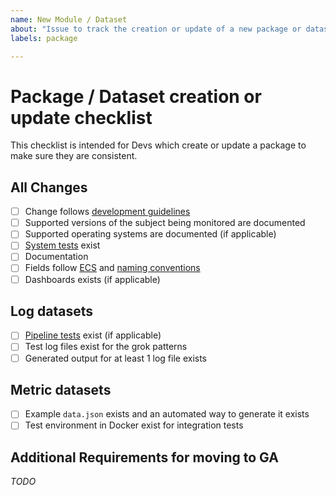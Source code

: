 ```yaml
---
name: New Module / Dataset
about: "Issue to track the creation or update of a new package or dataset."
labels: package

---
```


# Package / Dataset creation or update checklist

This checklist is intended for Devs which create or update a package to make sure they are consistent.

## All Changes

* [ ] Change follows [development guidelines](https://github.com/elastic/integrations/tree/master/doc/development/guidelines)
* [ ] Supported versions of the subject being monitored are documented
* [ ] Supported operating systems are documented (if applicable)
* [ ] [System tests](https://github.com/elastic/elastic-package/blob/master/docs/howto/system_testing.md) exist
* [ ] Documentation
* [ ] Fields follow [ECS](https://github.com/elastic/ecs) and [naming conventions](https://www.elastic.co/guide/en/beats/devguide/master/event-conventions.html)
* [ ] Dashboards exists (if applicable)

## Log datasets

* [ ] [Pipeline tests](https://github.com/elastic/elastic-package/blob/master/docs/howto/pipeline_testing.md) exist (if applicable)
* [ ] Test log files exist for the grok patterns
* [ ] Generated output for at least 1 log file exists

## Metric datasets

* [ ] Example `data.json` exists and an automated way to generate it exists
* [ ] Test environment in Docker exist for integration tests

## Additional Requirements for moving to GA

_TODO_
